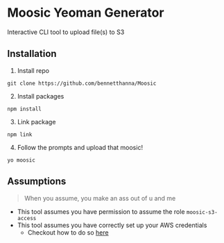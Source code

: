 # Moosic Yeoman Generator

Interactive CLI tool to upload file(s) to S3

## Installation
1. Install repo
```
git clone https://github.com/bennetthanna/Moosic
```

2. Install packages
```
npm install
```

3. Link package
```
npm link
```

4. Follow the prompts and upload that moosic!
```
yo moosic
```

## Assumptions

> When you assume, you make an ass out of u and me

- This tool assumes you have permission to assume the role `moosic-s3-access`
- This tool assumes you have correctly set up your AWS credentials
    - Checkout how to do so [here](https://docs.aws.amazon.com/cli/latest/userguide/cli-chap-configure.html)
